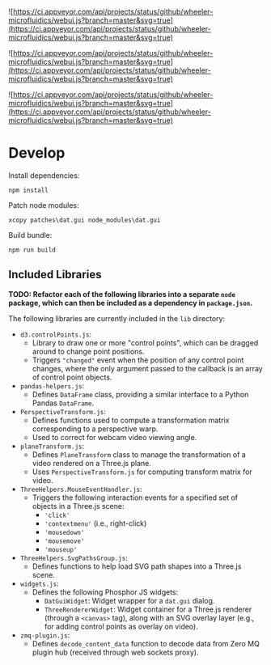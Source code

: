 

![https://ci.appveyor.com/api/projects/status/github/wheeler-microfluidics/webui.js?branch=master&svg=true](https://ci.appveyor.com/api/projects/status/github/wheeler-microfluidics/webui.js?branch=master&svg=true)


![https://ci.appveyor.com/api/projects/status/github/wheeler-microfluidics/webui.js?branch=master&svg=true](https://ci.appveyor.com/api/projects/status/github/wheeler-microfluidics/webui.js?branch=master&svg=true)


![https://ci.appveyor.com/api/projects/status/github/wheeler-microfluidics/webui.js?branch=master&svg=true](https://ci.appveyor.com/api/projects/status/github/wheeler-microfluidics/webui.js?branch=master&svg=true)
# Develop #

Install dependencies:

    npm install

Patch node modules:

    xcopy patches\dat.gui node_modules\dat.gui

Build bundle:

    npm run build


## Included Libraries ##

**TODO: Refactor each of the following libraries into a separate `node`
package, which can then be included as a dependency in `package.json`.**

The following libraries are currently included in the `lib` directory:

 - `d3.controlPoints.js`:
     * Library to draw one or more "control points", which can be dragged
       around to change point positions.
     * Triggers `"changed"` event when the position of any control point
       changes, where the only argument passed to the callback is an array of
       control point objects.
 - `pandas-helpers.js`:
     * Defines `DataFrame` class, providing a similar interface to a Python
       Pandas `DataFrame`.
 - `PerspectiveTransform.js`:
     * Defines functions used to compute a transformation matrix corresponding
       to a perspective warp.
     * Used to correct for webcam video viewing angle.
 - `planeTransform.js`:
     * Defines `PlaneTransform` class to manage the transformation of a video
       rendered on a Three.js plane.
     * Uses `PerspectiveTransform.js` for computing transform matrix for video.
 - `ThreeHelpers.MouseEventHandler.js`:
     * Triggers the following interaction events for a specified set of objects
       in a Three.js scene:
         - `'click'`
         - `'contextmenu'` (i.e., right-click)
         - `'mousedown'`
         - `'mousemove'`
         - `'mouseup'`
 - `ThreeHelpers.SvgPathsGroup.js`:
     * Defines functions to help load SVG path shapes into a Three.js scene.
 - `widgets.js`:
     * Defines the following Phosphor JS widgets:
         - `DatGuiWidget`: Widget wrapper for a `dat.gui` dialog.
         - `ThreeRendererWidget`: Widget container for a Three.js renderer
           (through a `<canvas>` tag), along with an SVG overlay layer (e.g.,
           for adding control points as overlay on video).
 - `zmq-plugin.js`:
     * Defines `decode_content_data` function to decode data from Zero MQ
       plugin hub (received through web sockets proxy).
